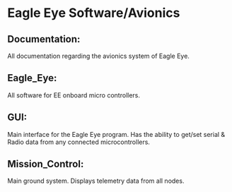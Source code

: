 # Eagle Eye Software/Avionics

## Documentation:
All documentation regarding the avionics system of Eagle Eye.

## Eagle_Eye:
All software for EE onboard micro controllers. 

## GUI:
Main interface for the Eagle Eye program. Has the ability to get/set serial & Radio data from any connected microcontrollers.
	
## Mission_Control:
Main ground system. Displays telemetry data from all nodes.

